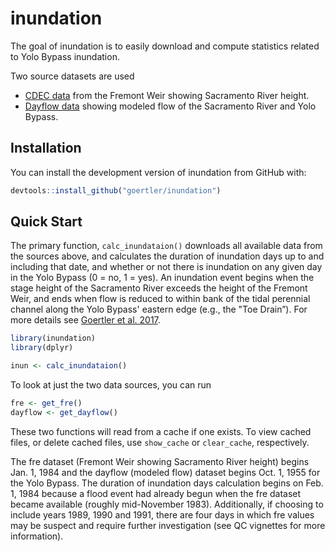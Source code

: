 
# inundation

The goal of inundation is to easily download and compute statistics related to Yolo Bypass inundation.

Two source datasets are used

- [CDEC data](https://cdec.water.ca.gov/) from the Fremont Weir showing Sacramento River height.
- [Dayflow data](https://data.cnra.ca.gov/dataset/dayflow) showing modeled flow of the Sacramento River and Yolo Bypass.

## Installation

You can install the development version of inundation from GitHub with:

``` r
devtools::install_github("goertler/inundation")
```

## Quick Start

The primary function, `calc_inundataion()` downloads all available data from the sources above, and calculates the duration of inundation days up to and including that date, and whether or not there is inundation on any given day in the Yolo Bypass (0 = no, 1 = yes). An inundation event begins when the stage height of the Sacramento River exceeds the height of the Fremont Weir, and ends when flow is reduced to within bank of the tidal perennial channel along the Yolo Bypass' eastern edge (e.g., the "Toe Drain”). For more details see [Goertler et al. 2017](https://onlinelibrary.wiley.com/doi/10.1111/eff.12372).

``` r
library(inundation)
library(dplyr)

inun <- calc_inundataion()

```

To look at just the two data sources, you can run

```r
fre <- get_fre()
dayflow <- get_dayflow()
```

These two functions will read from a cache if one exists. To view cached files, or delete cached files, use `show_cache` or `clear_cache`, respectively. 

The fre dataset (Fremont Weir showing Sacramento River height) begins Jan. 1, 1984 and the dayflow (modeled flow) dataset begins Oct. 1, 1955 for the Yolo Bypass. The duration of inundation days calculation begins on Feb. 1, 1984 because a flood event had already begun when the fre dataset became available (roughly mid-November 1983). Additionally, if choosing to include years 1989, 1990 and 1991, there are four days in which fre values may be suspect and require further investigation (see QC vignettes for more information). 
